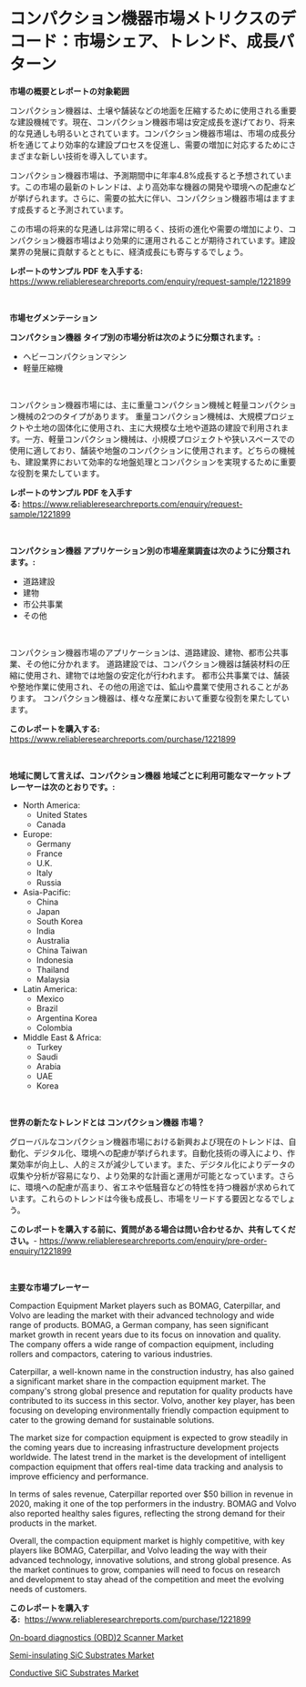 <p><h1>コンパクション機器市場メトリクスのデコード：市場シェア、トレンド、成長パターン</h1></p><p><strong>市場の概要とレポートの対象範囲</strong></p>
<p><p>コンパクション機器は、土壌や舗装などの地面を圧縮するために使用される重要な建設機械です。現在、コンパクション機器市場は安定成長を遂げており、将来的な見通しも明るいとされています。コンパクション機器市場は、市場の成長分析を通じてより効率的な建設プロセスを促進し、需要の増加に対応するためにさまざまな新しい技術を導入しています。</p><p>コンパクション機器市場は、予測期間中に年率4.8%成長すると予想されています。この市場の最新のトレンドは、より高効率な機器の開発や環境への配慮などが挙げられます。さらに、需要の拡大に伴い、コンパクション機器市場はますます成長すると予測されています。</p><p>この市場の将来的な見通しは非常に明るく、技術の進化や需要の増加により、コンパクション機器市場はより効果的に運用されることが期待されています。建設業界の発展に貢献するとともに、経済成長にも寄与するでしょう。</p></p>
<p><strong>レポートのサンプル PDF を入手する:</strong> <a href="https://www.reliableresearchreports.com/enquiry/request-sample/1221899">https://www.reliableresearchreports.com/enquiry/request-sample/1221899</a></p>
<p>&nbsp;</p>
<p><strong>市場セグメンテーション</strong></p>
<p><strong>コンパクション機器 タイプ別の市場分析は次のように分類されます。:</strong></p>
<p><ul><li>ヘビーコンパクションマシン</li><li>軽量圧縮機</li></ul></p>
<p>&nbsp;</p>
<p><p>コンパクション機器市場には、主に重量コンパクション機械と軽量コンパクション機械の2つのタイプがあります。 重量コンパクション機械は、大規模プロジェクトや土地の固体化に使用され、主に大規模な土地や道路の建設で利用されます。一方、軽量コンパクション機械は、小規模プロジェクトや狭いスペースでの使用に適しており、舗装や地盤のコンパクションに使用されます。どちらの機械も、建設業界において効率的な地盤処理とコンパクションを実現するために重要な役割を果たしています。</p></p>
<p><strong>レポートのサンプル PDF を入手する:</strong>&nbsp;<a href="https://www.reliableresearchreports.com/enquiry/request-sample/1221899">https://www.reliableresearchreports.com/enquiry/request-sample/1221899</a></p>
<p>&nbsp;</p>
<p><strong> コンパクション機器 アプリケーション別の市場産業調査は次のように分類されます。:</strong></p>
<p><ul><li>道路建設</li><li>建物</li><li>市公共事業</li><li>その他</li></ul></p>
<p>&nbsp;</p>
<p><p>コンパクション機器市場のアプリケーションは、道路建設、建物、都市公共事業、その他に分かれます。 道路建設では、コンパクション機器は舗装材料の圧縮に使用され、建物では地盤の安定化が行われます。 都市公共事業では、舗装や整地作業に使用され、その他の用途では、鉱山や農業で使用されることがあります。 コンパクション機器は、様々な産業において重要な役割を果たしています。</p></p>
<p><strong>このレポートを購入する:</strong>&nbsp; <a href="https://www.reliableresearchreports.com/purchase/1221899">https://www.reliableresearchreports.com/purchase/1221899</a></p>
<p>&nbsp;</p>
<p><strong>地域に関して言えば、コンパクション機器 地域ごとに利用可能なマーケットプレーヤーは次のとおりです。:</strong></p>
<p><ul>
    <li>
        North America:
        <ul>
            <li>United States</li>
            <li>Canada</li>
        </ul>
    </li>
    <li>
        Europe:
        <ul>
            <li>Germany</li>
            <li>France</li>
            <li>U.K.</li>
            <li>Italy</li>
            <li>Russia</li>
        </ul>
    </li>
    <li>
        Asia-Pacific:
        <ul>
            <li>China</li>
            <li>Japan</li>
            <li>South Korea</li>
            <li>India</li>
            <li>Australia</li>
            <li>China Taiwan</li>
            <li>Indonesia</li>
            <li>Thailand</li>
            <li>Malaysia</li>
        </ul>
    </li>
    <li>
        Latin America:
        <ul>
            <li>Mexico</li>
            <li>Brazil</li>
            <li>Argentina Korea</li>
            <li>Colombia</li>
        </ul>
    </li>
    <li>
        Middle East & Africa:
        <ul>
            <li>Turkey</li>
            <li>Saudi</li>
            <li>Arabia</li>
            <li>UAE</li>
            <li>Korea</li>
        </ul>
    </li>
    </ul></p>
<p>&nbsp;</p>
<p><strong>世界の新たなトレンドとは コンパクション機器 市場？</strong></p>
<p><p>グローバルなコンパクション機器市場における新興および現在のトレンドは、自動化、デジタル化、環境への配慮が挙げられます。自動化技術の導入により、作業効率が向上し、人的ミスが減少しています。また、デジタル化によりデータの収集や分析が容易になり、より効果的な計画と運用が可能となっています。さらに、環境への配慮が高まり、省エネや低騒音などの特性を持つ機器が求められています。これらのトレンドは今後も成長し、市場をリードする要因となるでしょう。</p></p>
<p><strong>このレポートを購入する前に、質問がある場合は問い合わせるか、共有してください。</strong>- <a href="https://www.reliableresearchreports.com/enquiry/pre-order-enquiry/1221899">https://www.reliableresearchreports.com/enquiry/pre-order-enquiry/1221899</a></p>
<p>&nbsp;</p>
<p><strong>主要な市場プレーヤー</strong></p>
<p><p>Compaction Equipment Market players such as BOMAG, Caterpillar, and Volvo are leading the market with their advanced technology and wide range of products. BOMAG, a German company, has seen significant market growth in recent years due to its focus on innovation and quality. The company offers a wide range of compaction equipment, including rollers and compactors, catering to various industries.</p><p>Caterpillar, a well-known name in the construction industry, has also gained a significant market share in the compaction equipment market. The company's strong global presence and reputation for quality products have contributed to its success in this sector. Volvo, another key player, has been focusing on developing environmentally friendly compaction equipment to cater to the growing demand for sustainable solutions.</p><p>The market size for compaction equipment is expected to grow steadily in the coming years due to increasing infrastructure development projects worldwide. The latest trend in the market is the development of intelligent compaction equipment that offers real-time data tracking and analysis to improve efficiency and performance.</p><p>In terms of sales revenue, Caterpillar reported over $50 billion in revenue in 2020, making it one of the top performers in the industry. BOMAG and Volvo also reported healthy sales figures, reflecting the strong demand for their products in the market.</p><p>Overall, the compaction equipment market is highly competitive, with key players like BOMAG, Caterpillar, and Volvo leading the way with their advanced technology, innovative solutions, and strong global presence. As the market continues to grow, companies will need to focus on research and development to stay ahead of the competition and meet the evolving needs of customers.</p></p>
<p><strong>このレポートを購入する:</strong>&nbsp;&nbsp;<a href="https://www.reliableresearchreports.com/purchase/1221899">https://www.reliableresearchreports.com/purchase/1221899</a></p>
<p><p><a href="https://github.com/kathiaseamanalvaradovlprc2h/Market-Research-Report-List-1/blob/main/on-board-diagnostics-obd2-scanner-market.md">On-board diagnostics (OBD)2 Scanner Market</a></p><p><a href="https://view.publitas.com/reportprime-1/global-semi-insulating-sic-substrates-market-size-and-market-trends-insights-and-projections-from-2023-to-2030/">Semi-insulating SiC Substrates Market</a></p><p><a href="https://view.publitas.com/reportprime-1/conductive-sic-substrates-market-size-2023-2030-global-industrial-analysis-key-geographical-regions-market-share-top-key-players-product-types-and-forecast-research-report/">Conductive SiC Substrates Market</a></p></p>